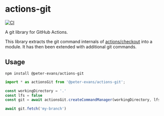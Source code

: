 # actions-git
[![CI](https://github.com/peter-evans/actions-git/workflows/CI/badge.svg)](https://github.com/peter-evans/actions-git/actions?query=workflow%3ACI)

A git library for GitHub Actions.

This library extracts the git command internals of [actions/checkout](https://github.com/actions/checkout) into a module.
It has then been extended with additional git commands.

## Usage

```
npm install @peter-evans/actions-git
```

```typescript
import * as actionsGit from '@peter-evans/actions-git';
```

```typescript
const workingDirectory = '.'
const lfs = false
const git = await actionsGit.createCommandManager(workingDirectory, lfs)

await git.fetch('my-branch')
```

